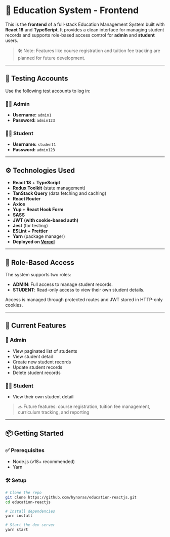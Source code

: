 # 🏫 Education System - Frontend

This is the **frontend** of a full-stack Education Management System built with **React 18** and **TypeScript**. It provides a clean interface for managing student records and supports role-based access control for **admin** and **student** users.

> 🛠 Note: Features like course registration and tuition fee tracking are planned for future development.

---

## 🧪 Testing Accounts

Use the following test accounts to log in:

### 👩‍💼 Admin
- **Username:** `admin1`
- **Password:** `admin123`

### 👨‍🎓 Student
- **Username:** `student1`
- **Password:** `admin123`

---

## ⚙️ Technologies Used

- **React 18** + **TypeScript**
- **Redux Toolkit** (state management)
- **TanStack Query** (data fetching and caching)
- **React Router**
- **Axios**
- **Yup + React Hook Form**
- **SASS**
- **JWT (with cookie-based auth)**
- **Jest** (for testing)
- **ESLint + Prettier**
- **Yarn** (package manager)
- **Deployed on [Vercel](https://vercel.com/)**

---

## 🔐 Role-Based Access

The system supports two roles:

- **ADMIN**: Full access to manage student records.
- **STUDENT**: Read-only access to view their own student details.

Access is managed through protected routes and JWT stored in HTTP-only cookies.

---

## 🚀 Current Features

### 🧑 Admin
- View paginated list of students
- View student detail
- Create new student records
- Update student records
- Delete student records

### 👨‍🎓 Student
- View their own student detail

> 🔜 Future features: course registration, tuition fee management, curriculum tracking, and reporting

---

## 📦 Getting Started

### ✅ Prerequisites
- Node.js (v18+ recommended)
- Yarn

### 🛠 Setup

```bash
# Clone the repo
git clone https://github.com/hynoras/education-reactjs.git
cd education-reactjs

# Install dependencies
yarn install

# Start the dev server
yarn start
